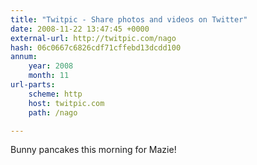 ```yaml
---
title: "Twitpic - Share photos and videos on Twitter"
date: 2008-11-22 13:47:45 +0000
external-url: http://twitpic.com/nago
hash: 06c0667c6826cdf71cffebd13dcdd100
annum:
    year: 2008
    month: 11
url-parts:
    scheme: http
    host: twitpic.com
    path: /nago

---
```


Bunny pancakes this morning for Mazie! 
